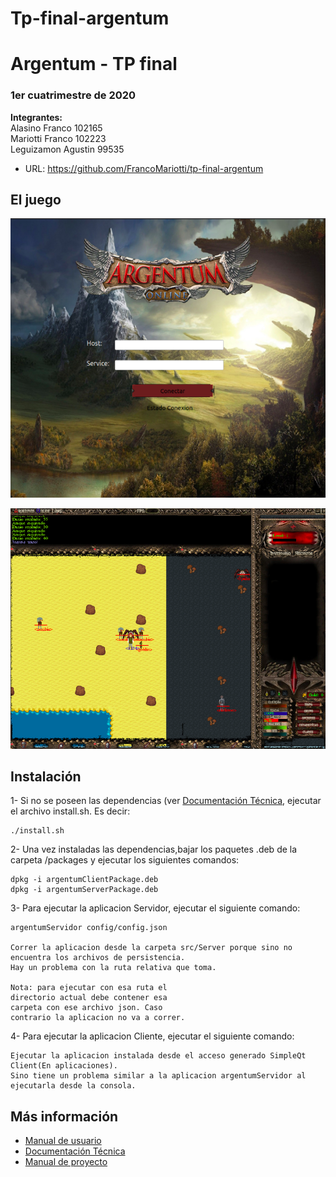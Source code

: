 # Tp-final-argentum

# Argentum - TP final
### 1er cuatrimestre de 2020

**Integrantes:** \
    Alasino Franco 102165\
    Mariotti Franco 102223\
    Leguizamon Agustin 99535

    
* URL: https://github.com/FrancoMariotti/tp-final-argentum      

## El juego

![Image of login](https://github.com/FrancoMariotti/tp-final-argentum/blob/master/resources/pantalla_ingreso.png)

![Image of juego](https://github.com/FrancoMariotti/tp-final-argentum/blob/master/resources/pantalla_juego.png)


## Instalación

1- Si no se poseen las dependencias (ver [Documentación Técnica](https://github.com/FrancoMariotti/tp-final-argentum/tree/master/Documentos/Documentacion%20Tecnica.pdf), ejecutar el archivo
install.sh.​ Es decir: 
```
./install.sh
```

2- Una​ ​vez​ ​instaladas​ ​las​ ​dependencias,​bajar los paquetes .deb de la carpeta /packages y ejecutar los siguientes comandos:
```
dpkg -i argentumClientPackage.deb
dpkg -i argentumServerPackage.deb
```

3- Para ejecutar la aplicacion Servidor, ejecutar el siguiente comando:
```
argentumServidor config/config.json

Correr la aplicacion desde la carpeta src/Server porque sino no encuentra los archivos de persistencia.
Hay un problema con la ruta relativa que toma.

Nota: para ejecutar con esa ruta el 
directorio actual debe contener esa 
carpeta con ese archivo json. Caso 
contrario la aplicacion no va a correr.
```

4- Para ejecutar la aplicacion Cliente, ejecutar el siguiente comando:
```
Ejecutar la aplicacion instalada desde el acceso generado SimpleQt Client(En aplicaciones).
Sino tiene un problema similar a la aplicacion argentumServidor al ejecutarla desde la consola.
```

## Más información
- [Manual de usuario](https://github.com/FrancoMariotti/tp-final-argentum/tree/master/Documentos/Manual%20de%20Usuario.pdf)
- [Documentación Técnica](https://github.com/FrancoMariotti/tp-final-argentum/tree/master/Documentos/Documentacion%20Tecnica.pdf)
- [Manual de proyecto](https://github.com/FrancoMariotti/tp-final-argentum/tree/master/Documentos/Manual%20de%20Proyecto.pdf)
